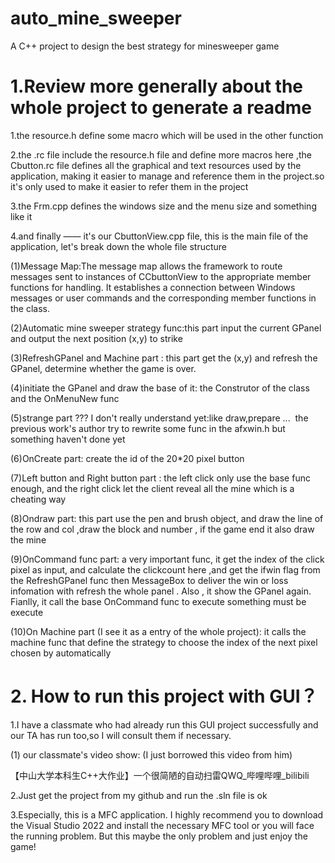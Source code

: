 # auto_mine_sweeper
A C++ project to design the best strategy for minesweeper game
​
# 1.Review more generally about the whole project to generate a readme
1.the resource.h define some macro which will be used in the other function

2.the .rc file include the resource.h file and define more macros here ,the Cbutton.rc file defines all the graphical and text resources used by the application, making it easier to manage and reference them in the project.so it's only used to make it easier to refer them in the project

3.the Frm.cpp defines the windows size and the menu size and something like it

4.and finally —— it's our CbuttonView.cpp file, this is the main file of the application, let's break down the whole file structure

(1)Message Map:The message map allows the framework to route messages sent to instances of CCbuttonView to the appropriate member functions for handling. It establishes a connection between Windows messages or user commands and the corresponding member functions in the class.

(2)Automatic mine sweeper strategy func:this part input the current GPanel and output the next position (x,y) to strike

(3)RefreshGPanel and Machine part : this part get the (x,y) and refresh the GPanel, determine whether the game is over.

(4)initiate the GPanel and draw the base of it: the Construtor of the class and the OnMenuNew func

(5)strange part ??? I don't really understand yet:like draw,prepare ...  the previous work's author try to rewrite some func in the afxwin.h but something haven't done yet

(6)OnCreate part: create the id of the 20*20 pixel button

(7)Left button and Right button part : the left click only use the base func enough, and the right click let the client reveal all the mine which is a cheating way

(8)Ondraw part: this part use the pen and brush object, and draw the line of the row and col ,draw the block and number , if the game end it also draw the mine 

(9)OnCommand func part: a very important func, it get the index of the click pixel as input, and calculate the clickcount here ,and get the ifwin flag from the RefreshGPanel func then MessageBox to deliver the win or loss infomation with refresh the whole panel . Also , it show the GPanel again. Fianlly, it call the base OnCommand func to execute something must be execute

(10)On Machine part (I see it as a entry of the whole project): it calls the machine func that define the strategy to choose the index of the next pixel chosen by automatically

# 2. How to run this project with GUI？

1.I have a classmate who had already run this GUI project successfully and our TA has run too,so I will consult them if necessary.

(1) our classmate's video show: (I just borrowed this video from him)

【中山大学本科生C++大作业】一个很简陋的自动扫雷QWQ_哔哩哔哩_bilibili

2.Just get the project from my github and run the .sln file is ok

3.Especially, this is a MFC application. I highly recommend you to download the Visual Studio 2022 and install the necessary MFC tool or you will face the running problem. But this maybe the only problem and just enjoy the game!

​
